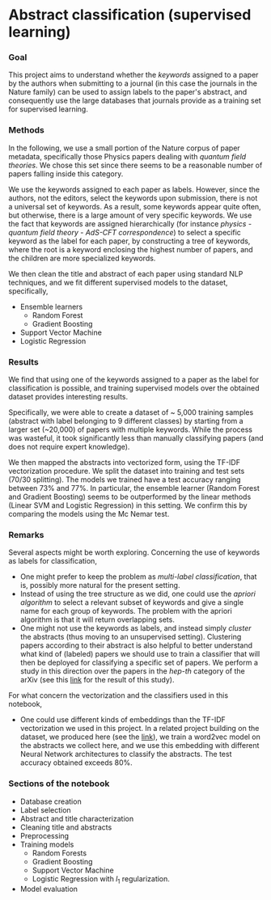 # Abstract classification (supervised learning)

### Goal

This project aims to understand whether the *keywords* assigned to a paper by the authors when submitting to a journal (in this case the journals in the Nature family) can be used to assign labels to the paper's abstract, and consequently use the large databases that journals provide as a training set for supervised learning.

### Methods

In the following, we use a small portion of the Nature corpus of paper metadata, specifically those Physics papers dealing with *quantum field theories*. We chose this set since there seems to be a reasonable number of papers falling inside this category.

We use the keywords assigned to each paper as labels. However, since the authors, not the editors, select the keywords upon submission, there is not a universal set of keywords. As a result, some keywords appear quite often, but otherwise, there is a large amount of very specific keywords. We use the fact that keywords are assigned hierarchically (for instance *physics - quantum field theory - AdS-CFT correspondence*) to select a specific keyword as the label for each paper, by constructing a tree of keywords, where the root is a keyword enclosing the highest number of papers, and the children are more specialized keywords.

We then clean the title and abstract of each paper using standard NLP techniques, and we fit different supervised models to the dataset, specifically,

- Ensemble learners
    - Random Forest
    - Gradient Boosting
- Support Vector Machine
- Logistic Regression

### Results

We find that using one of the keywords assigned to a paper as the label for classification is possible, and training supervised models over the obtained dataset provides interesting results.

Specifically, we were able to create a dataset of ~ 5,000 training samples (abstract with label belonging to 9 different classes) by starting from a larger set (~20,000) of papers with multiple keywords. While the process was wasteful, it took significantly less than manually classifying papers (and does not require expert knowledge).

We then mapped the abstracts into vectorized form, using the TF-IDF vectorization procedure. We split the dataset into training and test sets (70/30 splitting). The models we trained have a test accuracy ranging between 73% and 77%. In particular, the ensemble learner (Random Forest and Gradient Boosting) seems to be outperformed by the linear methods (Linear SVM and Logistic Regression) in this setting. We confirm this by comparing the models using the Mc Nemar test.

### Remarks

Several aspects might be worth exploring. Concerning the use of keywords as labels for classification,

- One might prefer to keep the problem as *multi-label classification*, that is, possibly more natural for the present setting.
- Instead of using the tree structure as we did, one could use the *apriori algorithm* to select a relevant subset of keywords and give a single name for each group of keywords. The problem with the apriori algorithm is that it will return overlapping sets.
- One might not use the keywords as labels, and instead simply *cluster* the abstracts (thus moving to an unsupervised setting). Clustering papers according to their abstract is also helpful to better understand what kind of (labeled) papers we should use to train a classifier that will then be deployed for classifying a specific set of papers. We perform a study in this direction over the papers in the *hep-th* category of the arXiv (see this [link](https://github.com/carlosparaciari/abstract-clustering) for the result of this study).

For what concern the vectorization and the classifiers used in this notebook,

- One could use different kinds of embeddings than the TF-IDF vectorization we used in this project. In a related project building on the dataset, we produced here (see the [link](https://github.com/carlosparaciari/abstract-classification-embedding)), we train a word2vec model on the abstracts we collect here, and we use this embedding with different Neural Network architectures to classify the abstracts. The test accuracy obtained exceeds 80%.

### Sections of the notebook

- Database creation
- Label selection
- Abstract and title characterization
- Cleaning title and abstracts
- Preprocessing
- Training models
    - Random Forests
    - Gradient Boosting
    - Support Vector Machine
    - Logistic Regression with $l_1$ regularization.
- Model evaluation
